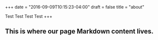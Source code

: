 +++
date = "2016-09-09T10:15:23-04:00"
draft = false
title = "about"



Test Test Test Test 
+++

## This is where our page Markdown content lives.